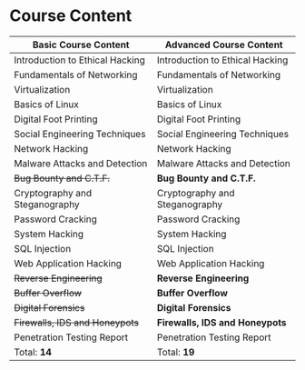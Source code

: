 # Course Content

Basic Course Content | Advanced Course Content
--- | --- 
Introduction to Ethical Hacking | Introduction to Ethical Hacking
Fundamentals of Networking | Fundamentals of Networking
Virtualization | Virtualization
Basics of Linux | Basics of Linux
Digital Foot Printing | Digital Foot Printing
Social Engineering Techniques | Social Engineering Techniques
Network Hacking | Network Hacking
Malware Attacks and Detection | Malware Attacks and Detection
~~Bug Bounty and C.T.F.~~ | **Bug Bounty and C.T.F.**
Cryptography and Steganography | Cryptography and Steganography
Password Cracking | Password Cracking
System Hacking | System Hacking
SQL Injection | SQL Injection
Web Application Hacking | Web Application Hacking
~~Reverse Engineering~~ | **Reverse Engineering**
~~Buffer Overflow~~ | **Buffer Overflow**
~~Digital Forensics~~ | **Digital Forensics**
~~Firewalls, IDS and Honeypots~~ | **Firewalls, IDS and Honeypots**
Penetration Testing Report | Penetration Testing Report
Total: **14** | Total: **19**
